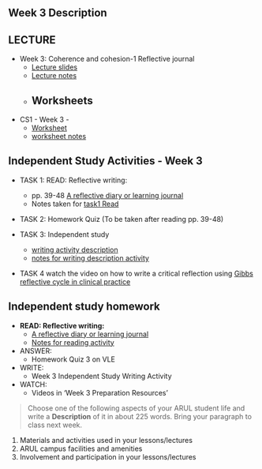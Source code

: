 ## Week 3 Description
## LECTURE
- Week 3: Coherence and cohesion-1 Reflective journal
  - [Lecture slides](/csweek3description/materials/CS1Week3DescriptionCoherenceStudents.pptx)
  - [Lecture notes](/csweek3description/materials/CS1Week3DescriptionCoherenceStudents.md) 
  - ## Worksheets
 -  CS1 - Week 3 - 
    -  [Worksheet](/csweek3description/materials/CS1Week3worksheetStudents.docx) 
    -  [worksheet notes](/csweek3description/materials/CS1Week3worksheetStudents.md)
## Independent Study Activities - Week 3
- TASK 1: READ: Reflective writing: 
  - pp. 39-48 [ A reflective diary or learning journal](/csweek3description/materials/CS1Week3Kortextreading.pdf) 
  - Notes taken for [task1 Read](/csweek3description/materials/CS1Week3Kortextreading.md)
- TASK 2: Homework Quiz (To be taken after reading pp. 39-48) 
- TASK 3: Independent study
  -  [writing activity description](/csweek3description/materials/IndependentstudyWeek3writingactivity.docx)
  -  [notes for writing description activity]()

- TASK 4 watch the video on how to write a critical reflection using [Gibbs reflective cycle in clinical practice](https://youtu.be/jhC52_dZYyA)




## Independent study homework 


-  **READ: Reflective writing:** 
   - [A reflective diary or learning journal](/csweek3description/materials/CS1Week3Kortextreading.pdf) 
   - [Notes for reading activity](/csweek3description/materials/CS1Week3Kortextreading.md) 
- ANSWER: 
  - Homework Quiz 3 on VLE
- WRITE: 
  - Week 3 Independent Study Writing Activity
- WATCH: 
  - Videos in ‘Week 3 Preparation Resources’

> Choose one of the following aspects of your ARUL student life and write a **Description** of it in about 225 words. Bring your paragraph to class next week. 

1. Materials and activities used in your lessons/lectures
2. ARUL campus facilities and amenities
3. Involvement and participation in your lessons/lectures
